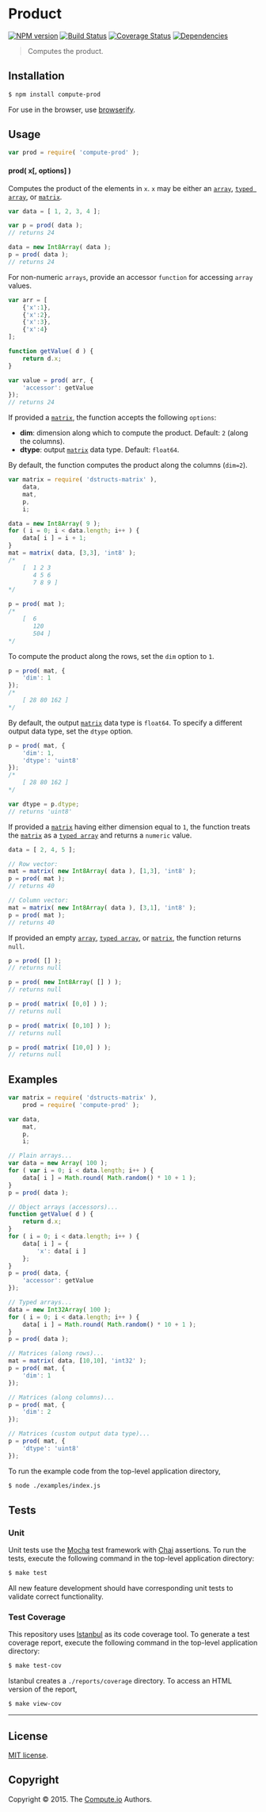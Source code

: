 Product
===
[![NPM version][npm-image]][npm-url] [![Build Status][travis-image]][travis-url] [![Coverage Status][coveralls-image]][coveralls-url] [![Dependencies][dependencies-image]][dependencies-url]

> Computes the product.


## Installation

``` bash
$ npm install compute-prod
```

For use in the browser, use [browserify](https://github.com/substack/node-browserify).

## Usage

``` javascript
var prod = require( 'compute-prod' );
```

#### prod( x[, options] )

Computes the product of the elements in `x`. `x` may be either an [`array`](https://developer.mozilla.org/en-US/docs/Web/JavaScript/Reference/Global_Objects/Array), [`typed array`](https://developer.mozilla.org/en-US/docs/Web/JavaScript/Typed_arrays), or [`matrix`](https://github.com/dstructs/matrix).

``` javascript
var data = [ 1, 2, 3, 4 ];

var p = prod( data );
// returns 24

data = new Int8Array( data );
p = prod( data );
// returns 24
```

For non-numeric `arrays`, provide an accessor `function` for accessing `array` values.

``` javascript
var arr = [
	{'x':1},
	{'x':2},
	{'x':3},
	{'x':4}
];

function getValue( d ) {
	return d.x;
}

var value = prod( arr, {
	'accessor': getValue
});
// returns 24
```

If provided a [`matrix`](https://github.com/dstructs/matrix), the function accepts the following `options`:

*	__dim__: dimension along which to compute the product. Default: `2` (along the columns).
*	__dtype__: output [`matrix`](https://github.com/dstructs/matrix) data type. Default: `float64`.

By default, the function computes the product along the columns (`dim=2`).

``` javascript
var matrix = require( 'dstructs-matrix' ),
	data,
	mat,
	p,
	i;

data = new Int8Array( 9 );
for ( i = 0; i < data.length; i++ ) {
	data[ i ] = i + 1;
}
mat = matrix( data, [3,3], 'int8' );
/*
	[  1 2 3
	   4 5 6
	   7 8 9 ]
*/

p = prod( mat );
/*
	[  6
	   120
	   504 ]
*/
```

To compute the product along the rows, set the `dim` option to `1`.

``` javascript
p = prod( mat, {
	'dim': 1
});
/*
	[ 28 80 162 ]
*/
```

By default, the output [`matrix`](https://github.com/dstructs/matrix) data type is `float64`. To specify a different output data type, set the `dtype` option.

``` javascript
p = prod( mat, {
	'dim': 1,
	'dtype': 'uint8'
});
/*
	[ 28 80 162 ]
*/

var dtype = p.dtype;
// returns 'uint8'
```

If provided a [`matrix`](https://github.com/dstructs/matrix) having either dimension equal to `1`, the function treats the [`matrix`](https://github.com/dstructs/matrix) as a [`typed array`](https://developer.mozilla.org/en-US/docs/Web/JavaScript/Typed_arrays) and returns a `numeric` value.

``` javascript
data = [ 2, 4, 5 ];

// Row vector:
mat = matrix( new Int8Array( data ), [1,3], 'int8' );
p = prod( mat );
// returns 40

// Column vector:
mat = matrix( new Int8Array( data ), [3,1], 'int8' );
p = prod( mat );
// returns 40
```

If provided an empty [`array`](https://developer.mozilla.org/en-US/docs/Web/JavaScript/Reference/Global_Objects/Array), [`typed array`](https://developer.mozilla.org/en-US/docs/Web/JavaScript/Typed_arrays), or [`matrix`](https://github.com/dstructs/matrix), the function returns `null`.

``` javascript
p = prod( [] );
// returns null

p = prod( new Int8Array( [] ) );
// returns null

p = prod( matrix( [0,0] ) );
// returns null

p = prod( matrix( [0,10] ) );
// returns null

p = prod( matrix( [10,0] ) );
// returns null
```


## Examples

``` javascript
var matrix = require( 'dstructs-matrix' ),
	prod = require( 'compute-prod' );

var data,
	mat,
	p,
	i;

// Plain arrays...
var data = new Array( 100 );
for ( var i = 0; i < data.length; i++ ) {
	data[ i ] = Math.round( Math.random() * 10 + 1 );
}
p = prod( data );

// Object arrays (accessors)...
function getValue( d ) {
	return d.x;
}
for ( i = 0; i < data.length; i++ ) {
	data[ i ] = {
		'x': data[ i ]
	};
}
p = prod( data, {
	'accessor': getValue
});

// Typed arrays...
data = new Int32Array( 100 );
for ( i = 0; i < data.length; i++ ) {
	data[ i ] = Math.round( Math.random() * 10 + 1 );
}
p = prod( data );

// Matrices (along rows)...
mat = matrix( data, [10,10], 'int32' );
p = prod( mat, {
	'dim': 1
});

// Matrices (along columns)...
p = prod( mat, {
	'dim': 2
});

// Matrices (custom output data type)...
p = prod( mat, {
	'dtype': 'uint8'
});
```

To run the example code from the top-level application directory,

``` bash
$ node ./examples/index.js
```


## Tests

### Unit

Unit tests use the [Mocha](http://mochajs.org/) test framework with [Chai](http://chaijs.com) assertions. To run the tests, execute the following command in the top-level application directory:

``` bash
$ make test
```

All new feature development should have corresponding unit tests to validate correct functionality.


### Test Coverage

This repository uses [Istanbul](https://github.com/gotwarlost/istanbul) as its code coverage tool. To generate a test coverage report, execute the following command in the top-level application directory:

``` bash
$ make test-cov
```

Istanbul creates a `./reports/coverage` directory. To access an HTML version of the report,

``` bash
$ make view-cov
```


---
## License

[MIT license](http://opensource.org/licenses/MIT).


## Copyright

Copyright &copy; 2015. The [Compute.io](https://github.com/compute-io) Authors.


[npm-image]: http://img.shields.io/npm/v/compute-prod.svg
[npm-url]: https://npmjs.org/package/compute-prod

[travis-image]: http://img.shields.io/travis/compute-io/prod/master.svg
[travis-url]: https://travis-ci.org/compute-io/prod

[coveralls-image]: https://img.shields.io/coveralls/compute-io/prod/master.svg
[coveralls-url]: https://coveralls.io/r/compute-io/prod?branch=master

[dependencies-image]: http://img.shields.io/david/compute-io/prod.svg
[dependencies-url]: https://david-dm.org/compute-io/prod

[dev-dependencies-image]: http://img.shields.io/david/dev/compute-io/prod.svg
[dev-dependencies-url]: https://david-dm.org/dev/compute-io/prod

[github-issues-image]: http://img.shields.io/github/issues/compute-io/prod.svg
[github-issues-url]: https://github.com/compute-io/prod/issues
